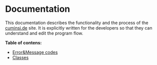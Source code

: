 ﻿# Documentation

This documentation describes the functionality and the process of the [cuminsi.de](https://cuminsi.de) site.
It is explicitly written for the developers so that they can understand and edit the program flow.

**Table of contens:**

 - [Error&Message
   codes](https://github.com/noahshz/cuminsi.de/blob/main/docs/error&message%20codes.md)
 - [Classes](https://github.com/noahshz/cuminsi.de/blob/main/docs/classes.md)

